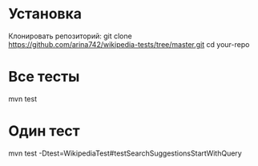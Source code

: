 # Установка
Клонировать репозиторий:
git clone https://github.com/arina742/wikipedia-tests/tree/master.git
cd your-repo

# Все тесты
mvn test

# Один тест
mvn test -Dtest=WikipediaTest#testSearchSuggestionsStartWithQuery

